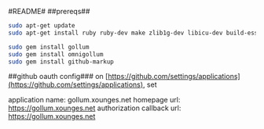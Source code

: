 #README#
##prereqs##
```bash
sudo apt-get update
sudo apt-get install ruby ruby-dev make zlib1g-dev libicu-dev build-essential git

sudo gem install gollum
sudo gem install omnigollum
sudo gem install github-markup
```

##github oauth config###
on [https://github.com/settings/applications](https://github.com/settings/applications), set

application name: gollum.xounges.net
homepage url: https://gollum.xounges.net
authorization callback url: https://gollum.xounges.net
